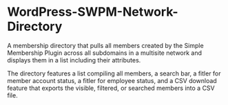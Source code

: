 # WordPress-SWPM-Network-Directory
A membership directory that pulls all members created by the Simple Membership Plugin across all subdomains in a multisite network and displays them in a list including their attributes.

The directory features a list compiling all members, a search bar, a fitler for member account status, a fitler for employee status, and a CSV download feature that exports the visible, filtered, or searched members into a CSV file.
